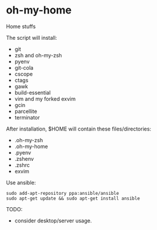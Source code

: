 # oh-my-home
Home stuffs

The script will install:
 * git
 * zsh and oh-my-zsh
 * pyenv
 * git-cola
 * cscope
 * ctags
 * gawk
 * build-essential
 * vim and my forked exvim
 * gcin
 * parcellite
 * terminator

After installation, $HOME will contain these files/directories:
 * .oh-my-zsh
 * .oh-my-home
 * .pyenv
 * .zshenv
 * .zshrc
 * exvim

Use ansible:
```
sudo add-apt-repository ppa:ansible/ansible
sudo apt-get update && sudo apt-get install ansible
```

TODO:
 * consider desktop/server usage.
